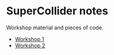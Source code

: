 # SuperCollider notes

Workshop material and pieces of code.

- [Workshop 1](https://www.facebook.com/events/1149143372268652/)
- [Workshop 2](https://www.facebook.com/events/504005664361085/)
